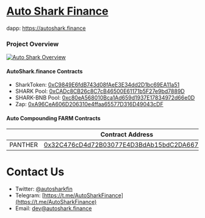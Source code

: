 # [Auto Shark Finance](https://autoshark.finance)
dapp: https://autoshark.finance

### Project Overview  
[![Auto Shark Overview](https://autoshark.finance/images/autoshark/600x200.jpeg)](https://autoshark.finance/images/autoshark/600x200.jpeg)

#### AutoShark.finance Contracts
- SharkToken: [0xC9849E6fdB743d08fAeE3E34dd2D1bc69EA11a51](https://bscscan.com/address/0xC9849E6fdB743d08fAeE3E34dd2D1bc69EA11a51)
- SHARK Pool: [0xCADc8CB26c8C7cB46500E61171b5F27e9bd7889D](https://bscscan.com/address/0xCADc8CB26c8C7cB46500E61171b5F27e9bd7889D)
- SHARK-BNB Pool: [0xc80eA568010Bca1Ad659d1937E17834972d66e0D](https://bscscan.com/address/0xc80eA568010Bca1Ad659d1937E17834972d66e0D) 
- Zap: [0xA96CeA606D206310e4ffaa65577D316D49043cDF](https://bscscan.com/address/0xA96CeA606D206310e4ffaa65577D316D49043cDF) 

#### Auto Compounding FARM Contracts 
|     |      Contract Address |
|-----------|--------------|
| PANTHER | [0x32C476cD4d72B03077E4D3BdAb15bdC2DA667a24](https://bscscan.com/address/0x32C476cD4d72B03077E4D3BdAb15bdC2DA667a24)|

# Contact Us
- Twitter: [@autosharkfin](https://twitter.com/autosharkfin)
- Telegram: [https://t.me/AutoSharkFinance](https://t.me/AutoSharkFinance)
- Email: [dev@autoshark.finance](mailto:dev@autoshark.finance)
